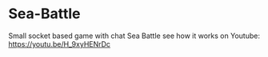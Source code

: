 # Sea-Battle
Small socket based game with chat Sea Battle
see how it works on Youtube: https://youtu.be/H_9xyHENrDc
